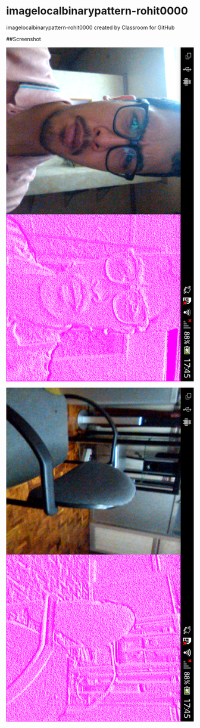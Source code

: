 # imagelocalbinarypattern-rohit0000
imagelocalbinarypattern-rohit0000 created by Classroom for GitHub


##Screenshot

![screenshot](selfie.png)

![screenshot](chair.png)
